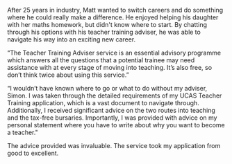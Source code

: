 After 25 years in industry, Matt wanted to switch careers and do something where he could really make a difference. He enjoyed helping his daughter with her maths homework, but didn't know where to start. By chatting through his options with his teacher training adviser, he was able to navigate his way into an exciting new career.

“The Teacher Training Adviser service is an essential advisory programme which answers all the questions that a potential trainee may need assistance with at every stage of moving into teaching. It’s also free, so don’t think twice about using this service.” 

“I wouldn’t have known where to go or what to do without my adviser, Simon. I was taken through the detailed requirements of my UCAS Teacher Training application, which is a vast document to navigate through.  Additionally, I received significant advice on the two routes into teaching and the tax-free bursaries. Importantly, I was provided with advice on my personal statement where you have to write about why you want to become a teacher."

The advice provided was invaluable. The service took my application from good to excellent.